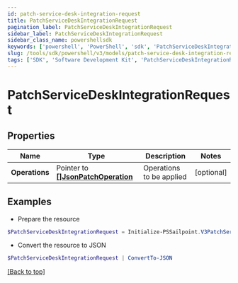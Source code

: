 ```yaml
---
id: patch-service-desk-integration-request
title: PatchServiceDeskIntegrationRequest
pagination_label: PatchServiceDeskIntegrationRequest
sidebar_label: PatchServiceDeskIntegrationRequest
sidebar_class_name: powershellsdk
keywords: ['powershell', 'PowerShell', 'sdk', 'PatchServiceDeskIntegrationRequest'] 
slug: /tools/sdk/powershell/v3/models/patch-service-desk-integration-request
tags: ['SDK', 'Software Development Kit', 'PatchServiceDeskIntegrationRequest']
---
```



# PatchServiceDeskIntegrationRequest

## Properties

Name | Type | Description | Notes
------------ | ------------- | ------------- | -------------
**Operations** |  Pointer to [**[]JsonPatchOperation**](json-patch-operation) | Operations to be applied | [optional] 

## Examples

- Prepare the resource
```powershell
$PatchServiceDeskIntegrationRequest = Initialize-PSSailpoint.V3PatchServiceDeskIntegrationRequest  -Operations null
```

- Convert the resource to JSON
```powershell
$PatchServiceDeskIntegrationRequest | ConvertTo-JSON
```


[[Back to top]](#) 

